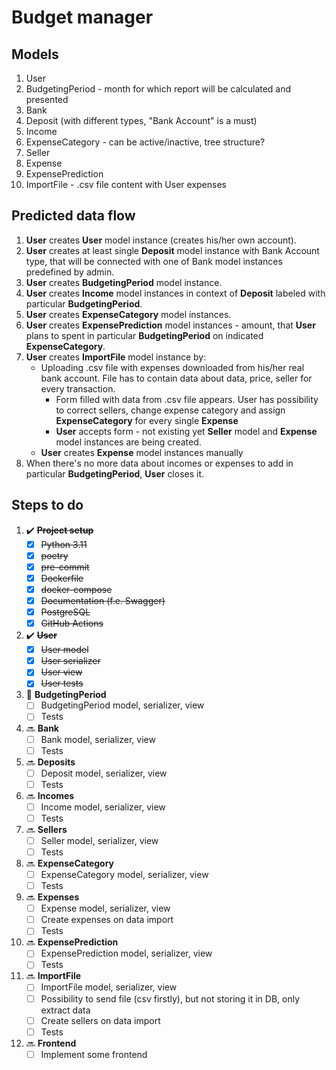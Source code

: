 # Budget manager

## Models

1. User
2. BudgetingPeriod - month for which report will be calculated and presented
3. Bank
4. Deposit (with different types, "Bank Account" is a must)
5. Income
6. ExpenseCategory - can be active/inactive, tree structure?
7. Seller
8. Expense
9. ExpensePrediction
10. ImportFile - .csv file content with User expenses


## Predicted data flow

1. **User** creates **User** model instance (creates his/her own account).
2. **User** creates at least single **Deposit** model instance with Bank Account type, that will be connected with one of Bank model instances predefined by admin.
3. **User** creates **BudgetingPeriod** model instance.
4. **User** creates **Income** model instances in context of **Deposit** labeled with particular **BudgetingPeriod**.
5. **User** creates **ExpenseCategory** model instances.
6. **User** creates **ExpensePrediction** model instances - amount, that **User** plans to spent in particular **BudgetingPeriod** on indicated **ExpenseCategory**.
7. **User** creates **ImportFile** model instance by:
   * Uploading .csv file with expenses downloaded from his/her real bank account. File has to contain data about data, price, seller for every transaction.
       - Form filled with data from .csv file appears. User has possibility to correct sellers, change expense category and assign **ExpenseCategory** for every single **Expense**
       - **User** accepts form - not existing yet **Seller** model and **Expense** model instances are being created.
   * **User** creates **Expense** model instances manually
8. When there's no more data about incomes or expenses to add in particular **BudgetingPeriod**, **User** closes it.


## Steps to do

1. ✔️ ~~**Project setup**~~
   - [x] ~~Python 3.11~~
   - [x] ~~poetry~~
   - [x] ~~pre-commit~~
   - [x] ~~Dockerfile~~
   - [x] ~~docker-compose~~
   - [x] ~~Documentation (f.e. Swagger)~~
   - [x] ~~PostgreSQL~~
   - [x] ~~GitHub Actions~~

2. ✔️ ~~**User**~~
   - [x] ~~User model~~
   - [x] ~~User serializer~~
   - [x] ~~User view~~
   - [x] ~~User tests~~

3. 🔨 **BudgetingPeriod**
   - [ ] BudgetingPeriod model, serializer, view
   - [ ] Tests

4. 🔜 **Bank**
   - [ ] Bank model, serializer, view
   - [ ] Tests

5. 🔜 **Deposits**
   - [ ] Deposit model, serializer, view
   - [ ] Tests

6. 🔜 **Incomes**
   - [ ] Income model, serializer, view
   - [ ] Tests

7. 🔜 **Sellers**
   - [ ] Seller model, serializer, view
   - [ ] Tests

8. 🔜 **ExpenseCategory**
   - [ ] ExpenseCategory model, serializer, view
   - [ ] Tests

9. 🔜 **Expenses**
   - [ ] Expense model, serializer, view
   - [ ] Create expenses on data import
   - [ ] Tests

10. 🔜 **ExpensePrediction**
    - [ ] ExpensePrediction model, serializer, view
    - [ ] Tests

11. 🔜 **ImportFile**
    - [ ] ImportFile model, serializer, view
    - [ ] Possibility to send file (csv firstly), but not storing it in DB, only extract data
    - [ ] Create sellers on data import
    - [ ] Tests

12. 🔜 **Frontend**
    - [ ] Implement some frontend
